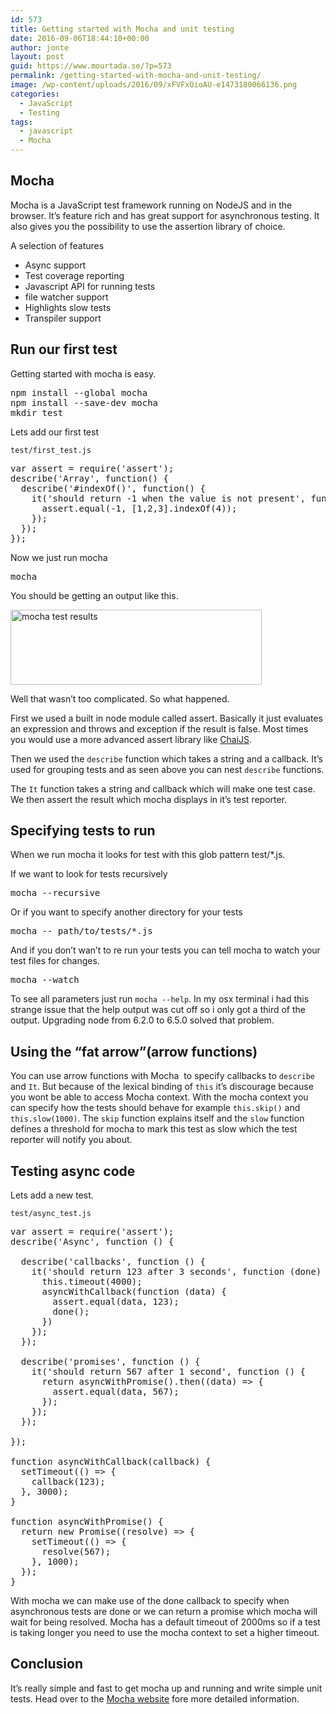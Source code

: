 ```yaml
---
id: 573
title: Getting started with Mocha and unit testing
date: 2016-09-06T18:44:10+00:00
author: jonte
layout: post
guid: https://www.mourtada.se/?p=573
permalink: /getting-started-with-mocha-and-unit-testing/
image: /wp-content/uploads/2016/09/xFVFxOioAU-e1473180066136.png
categories:
  - JavaScript
  - Testing
tags:
  - javascript
  - Mocha
---
```

## Mocha

Mocha is a JavaScript test framework running on NodeJS and in the browser. It&#8217;s feature rich and has great support for asynchronous testing. It also gives you the possibility to use the assertion library of choice.

A selection of features

  * Async support
  * Test coverage reporting
  * Javascript API for running tests
  * file watcher support
  * Highlights slow tests
  * Transpiler support

## Run our first test

Getting started with mocha is easy.

<pre class="brush: bash; title: ; notranslate" title="">npm install --global mocha
npm install --save-dev mocha
mkdir test
</pre>

Lets add our first test
  
`test/first_test.js`

<pre class="brush: jscript; title: ; notranslate" title="">var assert = require('assert');
describe('Array', function() {
  describe('#indexOf()', function() {
    it('should return -1 when the value is not present', function() {
      assert.equal(-1, [1,2,3].indexOf(4));
    });
  });
});
</pre>

Now we just run mocha

<pre class="brush: bash; title: ; notranslate" title="">mocha
</pre>

You should be getting an output like this.
  
<img class="size-full wp-image-579" src="https://www.mourtada.se/wp-content/uploads/2016/09/Screen-Shot-2016-09-04-at-16.00.27.png" alt="mocha test results" width="402" height="120" />

Well that wasn&#8217;t too complicated. So what happened.

First we used a built in node module called assert. Basically it just evaluates an expression and throws and exception if the result is false. Most times you would use a more advanced assert library like [ChaiJS](http://chaijs.com/).

Then we used the `describe` function which takes a string and a callback. It&#8217;s used for grouping tests and as seen above you can nest `describe` functions.

The `It` function takes a string and callback which will make one test case. We then assert the result which mocha displays in it&#8217;s test reporter.

## Specifying tests to run

When we run mocha it looks for test with this glob pattern test/*.js.

If we want to look for tests recursively

<pre class="brush: bash; title: ; notranslate" title="">mocha --recursive
</pre>

Or if you want to specify another directory for your tests

<pre class="brush: bash; title: ; notranslate" title="">mocha -- path/to/tests/*.js
</pre>

And if you don&#8217;t wan&#8217;t to re run your tests you can tell mocha to watch your test files for changes.

<pre class="brush: bash; title: ; notranslate" title="">mocha --watch
</pre>

To see all parameters just run `mocha --help`. In my osx terminal i had this strange issue that the help output was cut off so i only got a third of the output. Upgrading node from 6.2.0 to 6.5.0 solved that problem.

## Using the &#8220;fat arrow&#8221;(arrow functions)

You can use arrow functions with Mocha  to specify callbacks to `describe` and `It`. But because of the lexical binding of `this` it&#8217;s discourage because you wont be able to access Mocha context. With the mocha context you can specify how the tests should behave for example `this.skip()` and `this.slow(1000)`. The `skip` function explains itself and the `slow` function defines a threshold for mocha to mark this test as slow which the test reporter will notify you about.

## Testing async code

Lets add a new test.
  
`test/async_test.js`

<pre class="brush: jscript; title: ; notranslate" title="">var assert = require('assert');
describe('Async', function () {

  describe('callbacks', function () {
    it('should return 123 after 3 seconds', function (done) {
      this.timeout(4000);
      asyncWithCallback(function (data) {
        assert.equal(data, 123);
        done();
      })
    });
  });

  describe('promises', function () {
    it('should return 567 after 1 second', function () {
      return asyncWithPromise().then((data) =&gt; {
        assert.equal(data, 567);
      });
    });
  });

});

function asyncWithCallback(callback) {
  setTimeout(() =&gt; {
    callback(123);
  }, 3000);
}

function asyncWithPromise() {
  return new Promise((resolve) =&gt; {
    setTimeout(() =&gt; {
      resolve(567);
    }, 1000);
  });
}
</pre>

With mocha we can make use of the done callback to specify when asynchronous tests are done or we can return a promise which mocha will wait for being resolved. Mocha has a default timeout of 2000ms so if a test is taking longer you need to use the mocha context to set a higher timeout.

## Conclusion

It&#8217;s really simple and fast to get mocha up and running and write simple unit tests. Head over to the [Mocha website](http://mochajs.org/) fore more detailed information.